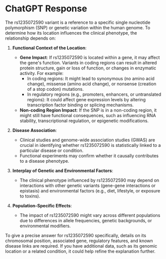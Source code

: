 # ChatGPT Response

The rs1235072590 variant is a reference to a specific single nucleotide polymorphism (SNP) or genetic variation within the human genome. To determine how its location influences the clinical phenotype, the relationship depends on:

1. **Functional Context of the Location**:
   - **Gene Impact**: If rs1235072590 is located within a gene, it may affect the gene's function. Variants in coding regions can result in altered protein structure, gain or loss of function, or changes in enzymatic activity. For example:
     - In coding regions: It might lead to synonymous (no amino acid change), missense (amino acid change), or nonsense (creation of a stop codon) mutations.
     - In regulatory regions (e.g., promoters, enhancers, or untranslated regions): It could affect gene expression levels by altering transcription factor binding or splicing mechanisms.
   - **Non-coding Region Impact**: If the SNP is in a non-coding region, it might still have functional consequences, such as influencing RNA stability, transcriptional regulation, or epigenetic modifications.

2. **Disease Association**:
   - Clinical studies and genome-wide association studies (GWAS) are crucial in identifying whether rs1235072590 is statistically linked to a particular disease or condition.
   - Functional experiments may confirm whether it causally contributes to a disease phenotype.

3. **Interplay of Genetic and Environmental Factors**:
   - The clinical phenotype influenced by rs1235072590 may depend on interactions with other genetic variants (gene-gene interactions or epistasis) and environmental factors (e.g., diet, lifestyle, or exposure to toxins).

4. **Population-Specific Effects**:
   - The impact of rs1235072590 might vary across different populations due to differences in allele frequencies, genetic backgrounds, or environmental modifiers.

To give a precise answer for rs1235072590 specifically, details on its chromosomal position, associated gene, regulatory features, and known disease links are required. If you have additional data, such as its genomic location or a related condition, it could help refine the explanation further.


